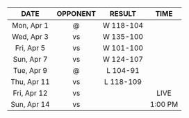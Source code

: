|    DATE     |          OPPONENT           |  RESULT   |  TIME   |
|:-----------:|:---------------------------:|:---------:|:-------:|
| Mon, Apr 1  |  @ [](/r/charlottehornets)  | W 118-104 |         |
| Wed, Apr 3  |      vs [](/r/thunder)      | W 135-100 |         |
| Fri, Apr 5  |       vs [](/r/kings)       | W 101-100 |         |
| Sun, Apr 7  |      vs [](/r/ripcity)      | W 124-107 |         |
| Tue, Apr 9  |      @ [](/r/mkebucks)      | L 104-91  |         |
| Thu, Apr 11 |     vs [](/r/nyknicks)      | L 118-109 |         |
| Fri, Apr 12 | vs [](/r/charlottehornets)  |           |  LIVE   |
| Sun, Apr 14 | vs [](/r/washingtonwizards) |           | 1:00 PM |